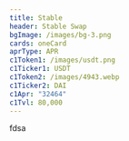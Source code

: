 ```yaml
---
title: Stable
header: Stable Swap
bgImage: /images/bg-3.png
cards: oneCard
aprType: APR
c1Token1: /images/usdt.png
c1Ticker1: USDT
c1Token2: /images/4943.webp
c1Ticker2: DAI
c1Apr: "32464"
c1Tvl: 80,000
---
```

f﻿dsa